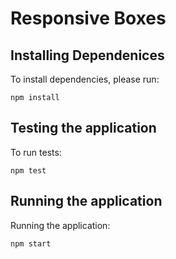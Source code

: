 # Responsive Boxes

## Installing Dependenices

To install dependencies, please run:

`npm install`

## Testing the application

To run tests:

`npm test`

## Running the application

Running the application:

`npm start`
